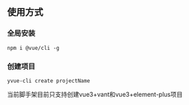 ## 使用方式

### 全局安装
```
npm i @vue/cli -g
```

### 创建项目

```
yvue-cli create projectName
```
当前脚手架目前只支持创建vue3+vant和vue3+element-plus项目

